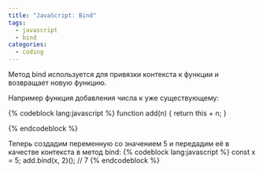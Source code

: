 ```yaml
---
title: "JavaScript: Bind"
tags: 
  - javascript
  - bind
categories:
  - coding      
---
```


Метод bind используется для привязки контекста к функции и возвращает новую функцию.

Например функция добавления числа к уже существующему:

{% codeblock lang:javascript %}
function add(n) {
    return this + n;
}

{% endcodeblock %}

Теперь создадим переменную со значением 5 и передадим её в качестве контекста в метод bind:
{% codeblock lang:javascript %}
const x = 5;
add.bind(x, 2)(); // 7
{% endcodeblock %}
